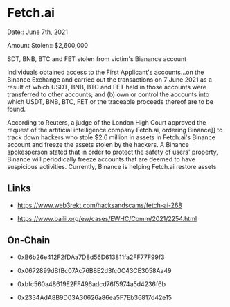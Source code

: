 # Fetch.ai

Date:: June 7th, 2021

Amount Stolen:: $2,600,000

SDT, BNB, BTC and FET stolen from victim's Bianance account

Individuals obtained access to the First Applicant's accounts...on the Binance Exchange and carried out the transactions on 7 June 2021 as a result of which USDT, BNB, BTC and FET held in those accounts were transferred to other accounts; and (b) own or control the accounts into which USDT, BNB, BTC, FET or the traceable proceeds thereof are to be found.

According to Reuters, a judge of the London High Court approved the request of the artificial intelligence company Fetch.ai, ordering Binance]] to track down hackers who stole $2.6 million in assets in Fetch.ai's Binance account and freeze the assets stolen by the hackers. A Binance spokesperson stated that in order to protect the safety of users' property, Binance will periodically freeze accounts that are deemed to have suspicious activities. Currently, Binance is helping Fetch.ai restore assets


## Links

- https://www.web3rekt.com/hacksandscams/fetch-ai-268

- https://www.bailii.org/ew/cases/EWHC/Comm/2021/2254.html


## On-Chain

- 0xB6b26e412F2fDAa7D8d56D613811fa2FF77F99f3

- 0x0672899dBfBc07Ac76B8E2d3fc0C43CE3058Aa49

- 0xbfc560a48619E2FF496adcd76f5974a5d4236f6b

- 0x2334AdA8B9D03A30626a86ea5F7Eb36817d42e15